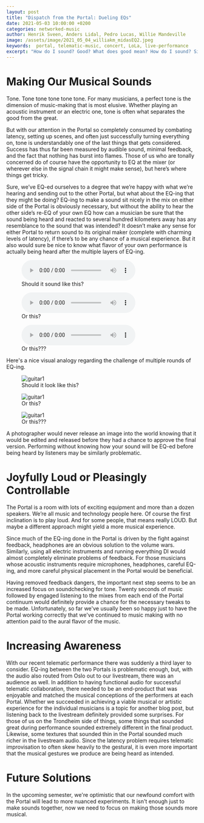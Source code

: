 ```yaml
---
layout: post
title: "Dispatch from the Portal: Dueling EQs"
date: 2021-05-03 10:00:00 +0200
categories: networked-music
author: Henrik Sveen, Anders Lidal, Pedro Lucas, Willie Mandeville
image: /assets/image/2021_05_04_williakm_midasEQ2.jpeg
keywords:  portal, telematic-music, concert, LoLa, live-performance
excerpt: "How do I sound? Good? What does good mean? How do I sound? Sigh..."
---
```


# Making Our Musical Sounds

Tone. Tone tone tone tone tone. For many musicians, a perfect tone is the dimension of music-making that is most elusive. Whether playing an acoustic instrument or an electric one, tone is often what separates the good from the great.

But with our attention in the Portal so completely consumed by combating latency, setting up scenes, and often just successfully turning everything on, tone is understandably one of the last things that gets considered. Success has thus far been measured by audible sound, minimal feedback, and the fact that nothing has burst into flames. Those of us who are tonally concerned do of course have the opportunity to EQ at the mixer (or wherever else in the signal chain it might make sense), but here’s where things get tricky.

Sure, we’ve EQ-ed ourselves to a degree that we’re happy with what we’re hearing and sending out to the other Portal, but what about the EQ-ing that they might be doing? EQ-ing to make a sound sit nicely in the mix on either side of the Portal is obviously necessary, but without the ability to hear the other side’s re-EQ of your own EQ how can a musician be sure that the sound being heard and reacted to several hundred kilometers away has any resemblance to the sound that was intended? It doesn’t make any sense for either Portal to return sound to its original maker (complete with charming levels of latency), if there’s to be any chance of a musical experience. But it also would sure be nice to know what flavor of your own performance is actually being heard after the multiple layers of EQ-ing.

<figure style="float: none">
  <audio controls>
    <source src="https://www.uio.no/english/studies/programmes/SMC-master/blog/assets/audio/2021_05_04_williakm_eqexample1.mp3" type="audio/mpeg">
    Alternate Text
  </audio>
  <figcaption>Should it sound like this?</figcaption>
</figure>

<figure style="float: none">
  <audio controls>
    <source src="https://www.uio.no/english/studies/programmes/SMC-master/blog/assets/audio/2021_05_04_williakm_eqexample2.mp3" type="audio/mpeg">
    Alternate Text
  </audio>
  <figcaption>Or this?</figcaption>
</figure>

<figure style="float: none">
  <audio controls>
    <source src="https://www.uio.no/english/studies/programmes/SMC-master/blog/assets/audio/2021_05_04_williakm_eqexample3.mp3" type="audio/mpeg">
    Alternate Text
  </audio>
  <figcaption>Or this???</figcaption>
</figure>

Here's a nice visual analogy regarding the challenge of multiple rounds of EQ-ing.   
<figure style="float: none">
   <img src="/assets/image/2021_05_04_williakm_luitar1.jpeg" alt="guitar1" title="" width="auto" />
   <figcaption>Should it look like this?</figcaption>
</figure>

<figure style="float: none">
   <img src="/assets/image/2021_05_04_williakm_luitar2.jpeg" alt="guitar1" title="" width="auto" />
   <figcaption>Or this?</figcaption>
</figure>

<figure style="float: none">
   <img src="/assets/image/2021_05_04_williakm_luitar3.jpeg" alt="guitar1" title="" width="auto" />
   <figcaption>Or this???</figcaption>
</figure>

A photographer would never release an image into the world knowing that it would be edited and released before they had a chance to approve the final version. Performing without knowing how your sound will be EQ-ed before being heard by listeners may be similarly problematic.

# Joyfully Loud or Pleasingly Controllable

The Portal is a room with lots of exciting equipment and more than a dozen speakers. We’re all music and technology people here. Of course the first inclination is to play loud. And for some people, that means really LOUD. But maybe a different approach might yield a more musical experience.

Since much of the EQ-ing done in the Portal is driven by the fight against feedback, headphones are an obvious solution to the volume wars. Similarly, using all electric instruments and running everything DI would almost completely eliminate problems of feedback. For those musicians whose acoustic instruments require microphones,  headphones, careful EQ-ing, and more careful physical placement in the Portal would be beneficial.

Having removed feedback dangers, the important next step seems to be an increased focus on soundchecking for tone. Twenty seconds of music followed by engaged listening to the mixes from each end of the Portal continuum would definitely provide a chance for the necessary tweaks to be made. Unfortunately, so far we've usually been so happy just to have the Portal working correctly that we've continued to music making with no attention paid to the aural flavor of the music.

# Increasing Awareness

With our recent telematic performance there was suddenly a third layer to consider. EQ-ing between the two Portals is problematic enough, but, with the audio also routed from Oslo out to our livestream, there was an audience as well. In addition to having functional audio for successful telematic collaboration, there needed to be an end-product that was enjoyable and matched the musical conceptions of the performers at each Portal. Whether we succeeded in achieving a viable musical or artistic experience for the individual musicians is a topic for another blog post, but listening back to the livestream definitely provided some surprises. For those of us on the Trondheim side of things, some things that sounded great during performance sounded extremely different in the final product. Likewise, some textures that sounded thin in the Portal sounded much richer in the livestream audio. Since the latency problem requires telematic improvisation to often skew heavily to the gestural, it is even more important that the musical gestures we produce are being heard as intended.

# Future Solutions

In the upcoming semester, we're optimistic that our newfound comfort with the Portal will lead to more nuanced experiments. It isn't enough just to make sounds together, now we need to focus on making those sounds more musical.
